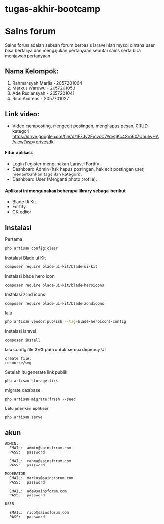 # tugas-akhir-bootcamp
# Sains forum

Sains forum adalah sebuah forum berbasis laravel dan mysql dimana user bisa bertanya dan mengajukan pertanyaan seputar sains serta bisa menjawab pertanyaan.

## Nama Kelompok:
1. Rahmansyah Marlis - 2057201064
2. Markus Waruwu - 2057201053
3. Ade Rudiansyah - 2057201041
4. Rico Andreas - 2057201027

## Link video:
- Video memposting, mengedit postingan, menghapus pesan, CRUD kategori
https://drive.google.com/file/d/1F8Jv2FmvcC7AdytjKc4Sro607UnuIwHA/view?usp=drivesdk

#### Fitur aplikasi.
- Login Register mengunakan Laravel Fortify
- Dashboard Admin (hak hapus postingan, hak edit postingan user, menambahkan tags dan kategori).
- Dashboard User  (Menganti photo profile).

#### Aplikasi ini mengunakan beberapa library sebagai berikut
- Blade Ui Kit.
- Fortify.
- CK editor

## Instalasi

Pertama

```bash
php artisan config:clear
```
Instalasi Blade ui Kit

```bash
composer require blade-ui-kit/blade-ui-kit
```

Instalasi blade hero icon

```bash
composer require blade-ui-kit/blade-heroicons
```

Instalasi zond icons

```bash
composer require blade-ui-kit/blade-zondicons
```
lalu

```bash
php artisan vendor:publish --tag=blade-heroicons-config
```


Instalasi laravel

```bash
composer install
```
lalu config file SVG path untuk semua depency UI

```
create file:
resource/svg
```

Setelah itu generate link publik

```
php artisan storage:link
```

migrate database 

```
php artisan migrate:fresh --seed
```

Lalu jalankan aplikasi
```
php artisan serve
```

## akun

    ADMIN:
      EMAIL:  admin@sainsforum.com
      PASS:   password

      EMAIL:  rahma@sainsforum.com
      PASS:   password
    
    MODERATOR
      EMAIL:  markus@sainsforum.com
      PASS:   password

      EMAIL:  ade@sainsforum.com
      PASS:   password

    USER

      EMAIL:  rico@sainsforum.com
      PASS:   password

